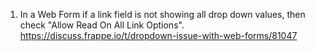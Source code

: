 1. In a Web Form if a link field is not showing all drop down values, then check "Allow Read On All Link Options". 
https://discuss.frappe.io/t/dropdown-issue-with-web-forms/81047
